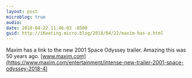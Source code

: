 ```yaml
---
layout: post
microblog: true
audio: 
date: 2018-04-22 11:46:03 -0500
guid: http://iKeating.micro.blog/2018/04/22/maxim-has-a.html
---
```

Maxim has a link to the new 2001 Space Odyssey trailer.  Amazing this was 50 years ago.  [www.maxim.com](https://www.maxim.com/entertainment/intense-new-trailer-2001-space-odyssey-2018-4)
